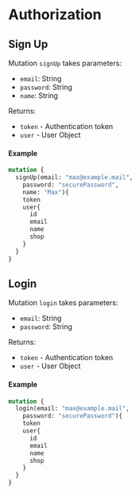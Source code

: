 # Authorization
## Sign Up
 
Mutation `signUp` takes parameters:

- `email`: String
- `password`: String
- `name`: String

Returns:

- `token` - Authentication token
- `user` - User Object

#### Example

```graphql
mutation {
  signUp(email: "max@example.mail",
    password: "securePassword",
    name: "Max"){
    token
    user{
      id
      email
      name
      shop
    }
  }
}
```
## Login
 
Mutation `login` takes parameters:

- `email`: String
- `password`: String

Returns:

- `token` - Authentication token
- `user` - User Object

#### Example

```graphql
mutation {
  login(email: "max@example.mail",
    password: "securePassword"){
    token
    user{
      id
      email
      name
      shop
    }
  }
}
```